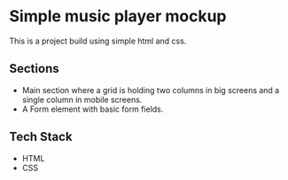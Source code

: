 # Simple music player mockup

This is a project build using simple html and css.


## Sections
- Main section where a grid is holding two columns in big screens and a single column in mobile screens.
- A Form element with basic form fields.
## Tech Stack

- HTML
- CSS